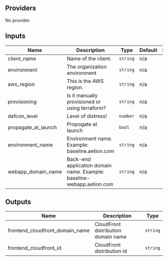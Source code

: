 ## Providers

No provider.

## Inputs

| Name | Description | Type | Default | Required |
|------|-------------|------|---------|:-----:|
| client\_name | Name of the client. | `string` | n/a | yes |
| environment | The organization environment | `string` | n/a | yes |
| aws\_region | This is the AWS region. | `string` | n/a | yes |
| provisioning | Is it manually provisioned or using terraform? | `string` | n/a | yes |
| defcon\_level | Level of distress! | `number` | n/a | yes |
| propagate\_at\_launch | Propogate at launch | `bool` | n/a | yes |
| environment_name | Environment name. Example: baseline.aetion.com | `string` | n/a | yes |
| webapp_domain_name | Back-end application domain name. Example: baseline-webapp.aetion.com | `string` | n/a | yes |

## Outputs

| Name | Description | Type |
|------|-------------|:-----:|
| frontend\_cloudfront\_domain\_name | CloudFront distribution domain name | `string` |
| frontend\_cloudfront\_id | CloudFront distribution id | `string` |

